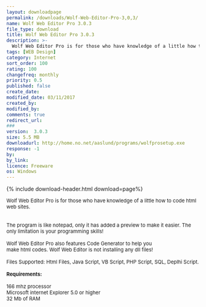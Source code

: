 ```yaml
---
layout: downloadpage
permalink: /downloads/Wolf-Web-Editor-Pro-3,0,3/
name: Wolf Web Editor Pro 3.0.3
file_type: download
title: Wolf Web Editor Pro 3.0.3
description: >-
  Wolf Web Editor Pro is for those who have knowledge of a little how to code html web sites. 
tags: [WEB Design]
category: Internet
sort_order: 100
rating: 100
changefreq: monthly
priority: 0.5
published: false
create_date: 
modified_date: 03/11/2017
created_by: 
modified_by: 
comments: true
redirect_url: 
### 
version:  3.0.3
size: 5.5 MB
downloadurl: http://home.no.net/aaslund/programs/wolfprosetup.exe
response: -1
by: 
by_link: 
licence: Freeware
os: Windows
---
```


{% include download-header.html download=page%}

<p style="fix-download-text !important">
<p><font size="2"><p>Wolf Web Editor Pro is for those who have knowledge of a little how to code html web sites. <br />
<br />
<br />
The program is like notepad, only it has added a preview to make it easier. The only limitation is your programming skills!<br />
<br />
Wolf Web Editor Pro also features Code Generator to help you <br />
make html codes. Wolf Web Editor is not installing any dll files!<br />
<br />
Files Supported: Html Files, Java Script, VB Script, PHP Script, SQL, Deplhi Script.<br />
<br />
<span><strong>Requirements:</strong></span><br />
<br />
166 mhz processor<br />
Microsoft internet Explorer 5.0 or higher<br />
32 Mb of RAM</p></p></p>
